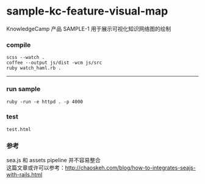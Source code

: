 sample-kc-feature-visual-map
============================

KnowledgeCamp 产品 SAMPLE-1 用于展示可视化知识网络图的绘制

### compile

```
scss --watch .
coffee --output js/dist -wcm js/src
ruby watch_haml.rb .
```

------------------

### run sample

```
ruby -run -e httpd . -p 4000
```

### test

```
test.html
```

### 参考
sea.js 和 assets pipeline 并不容易整合<br/>
这篇文章或许可以参考：http://chaoskeh.com/blog/how-to-integrates-seajs-with-rails.html